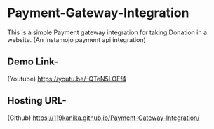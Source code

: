# Payment-Gateway-Integration
This is a simple Payment gateway integration for taking Donation in a website.
(An Instamojo payment api integration)

## Demo Link- 
(Youtube) https://youtu.be/-QTeN5LOEf4

## Hosting URL-
(Github) https://119kanika.github.io/Payment-Gateway-Integration/
